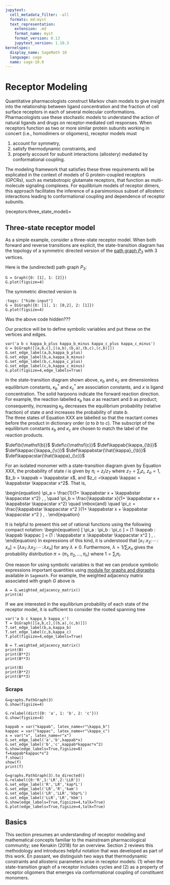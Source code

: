 ```yaml
---
jupytext:
  cell_metadata_filter: -all
  formats: md:myst
  text_representation:
    extension: .md
    format_name: myst
    format_version: 0.13
    jupytext_version: 1.10.3
kernelspec:
  display_name: SageMath 10
  language: sage
  name: sage-10.0
---
```

# Receptor Modeling

Quantitative pharmacologists construct Markov chain models to give insight into the relationship between ligand concentration and the fraction of cell surface receptors in each of several molecular conformations. Pharmacologists use these stochastic models to understand the action of natural ligands and drugs on receptor-mediated cell responses. When receptors function as two or more similar protein subunits working in concert (i.e., homodimers or oligomers), receptor models must

1. account for symmetry,
2. satisfy thermodynamic constraints, and
3. properly account for subunit interactions (allostery) mediated by conformational coupling.

The modeling framework that satisfies these three requirements will be explicated in the context of models of G protein-coupled receptors (GPCRs), such as metabotropic glutamate receptors, that function as multi-molecule signaling complexes.  For equilibrium models of receptor dimers, this approach facilitates the inference of a parsimonious subset of allosteric interactions leading to conformational coupling and dependence of receptor subunits.

(receptors:three_state_model)=
## Three-state receptor model

As a simple example, consider a three-state receptor model.  When both forward and reverse transitions are explicit, the state-transition diagram has the topology of a symmetric directed version of the [path graph $P_3$](example_graphs:path_graph) with 3 vertices. 

Here is the (undirected) path graph $P_3$:

```{code-cell}
G = Graph({0: [1], 1: [2]})
G.plot(figsize=4)
```

The symmetric directed version is

```{code-cell}
:tags: ["hide-input"]
G = DiGraph({0: [1], 1: [0,2], 2: [1]})
G.plot(figsize=4)
```

Was the above code hidden???

Our practice will be to define symbolic variables and put these on the vertices and edges.

```{code-cell}
var('a b c kappa_b_plus kappa_b_minus kappa_c_plus kappa_c_minus')
G = DiGraph([[a,b,c],[(a,b),(b,a),(b,c),(c,b)]])
G.set_edge_label(a,b,kappa_b_plus)
G.set_edge_label(b,a,kappa_b_minus)
G.set_edge_label(b,c,kappa_c_plus)
G.set_edge_label(c,b,kappa_c_minus)
G.plot(figsize=4,edge_labels=True)
```

In the state-transition diagram shown above,   $\kappa_b$ and $\kappa_c$ are dimensionless equilibrium constants,
$\kappa_b^*$ and $\kappa_c^*$ are association constants, and $x$ is ligand concentration.  The solid harpoons indicate the forward reaction direction.  For example, the reaction labelled $\kappa_b$ has $a$ as reactant and $b$ as product; consequently, increasing $\kappa_b$ decreases the equilibrium probability (relative fraction) of state $a$ and increases the probability of state $b$.  
The three states of Equation XXX are labelled so that the reactant comes before the product in dictionary order ($a$ to $b$ to $c$).  The subscript of the equilibrium constants $\kappa_b$ and $\kappa_c$ are chosen to match the label of the reaction products.

$\def\b{\mathsf{b}}$
$\def\c{\mathsf{c}}$
$\def\kappab{\kappa_{\b}}$
$\def\kappac{\kappa_{\c}}$
$\def\kappabstar{\hat{\kappa}_{\b}}$
$\def\kappacstar{\hat{\kappa}_{\c}}$

For an isolated monomer with a state\-transition diagram given by Equation XXX, the probability of state $i$ is given by
$\pi_i = z_i / z_T$ where  $z_T= \textstyle \sum_i z_i$,
$z_a = 1$,
$z_b = \kappab = \kappabstar x$, and
$z_c =\kappab \kappac = \kappabstar \kappacstar x^2$. That is,

\begin{equation}
\pi_a =  \frac{1}{1+ \kappabstar x  +  \kappabstar \kappacstar x^2} \, ,  \quad \pi_b =  \frac{\kappabstar x}{1+ \kappabstar x +  \kappabstar  \kappacstar x^2}   \quad \mbox{and}  \quad 
\pi_c = \frac{\kappabstar  \kappacstar x^2 }{1+ \kappabstar x +  \kappabstar \kappacstar x^2 }  \, .
\end{equation}

It is helpful to  present this set of rational functions using the following compact notation:
\begin{equation}
 [ \pi_a  :  \pi_b :  \pi_c ] = [1 :\kappab : \kappab \kappac ]  = [1 : \kappabstar x :\kappabstar \kappacstar x^2  ] \,  .
\end{equation}
In expressions of this kind,  it is understood that
$[ x_1 \! : \! x_2 : \! \cdots \! : \! x_n ] = [ \lambda x_1 \! : \! \lambda  x_2 : \! \cdots \! : \! \lambda  x_n ]$ for any $\lambda \neq 0$. Furthermore, $\lambda = 1/\sum_i x_n$ gives the probability distribution $\pi = (\pi_1, \pi_2, \ldots, \pi_n)$ where $1=\sum_i \pi_i$.

One reason for using symbolic variables is that we can produce symbolic expressions important quantities using [module for graphs and digraphs](https://doc.sagemath.org/html/en/reference/graphs/index.html) available in `Sagemath`. For example, the weighted adjacency matrix associated with graph $G$ above is

```{code-cell}
A = G.weighted_adjacency_matrix()
print(A)
```

If we are interested in the equilibrium probability of each state of the receptor model, it is sufficient to consider the rooted spanning tree

```{code-cell}
var('a b c kappa_b kappa_c')
T = DiGraph([[a,b,c],[(b,a),(c,b)]])
T.set_edge_label(b,a,kappa_b)
T.set_edge_label(c,b,kappa_c)
T.plot(figsize=4,edge_labels=True)
```

```{code-cell}
B = T.weighted_adjacency_matrix()
print(B)
print(B**2)
print(B**3)
```

```{code-cell}
print(B)
print(B**2)
print(B**3)
```

### Scraps

```{code-cell}
G=graphs.PathGraph(3)
G.show(figsize=4)
```

```{code-cell}
G.relabel(dict({0: 'a', 1: 'b', 2: 'c'}))
G.show(figsize=4)
```

```{code-cell}
kappab = var("kappab", latex_name=r"\kappa_b")
kappac = var("kappac", latex_name=r"\kappa_c")
x = var("x", latex_name=r"x")
G.set_edge_label('a','b',kappab*x)
G.set_edge_label('b','c',kappab*kappac*x^2)
G.show(edge_labels=True,figsize=8)
f=kappab*kappac*x^2
f.show()
show(f)
print(f)
```

```{code-cell}
G=graphs.PathGraph(3).to_directed()
G.relabel({0:'R',1:'LR',2:'LLR'})
G.set_edge_label('R','LR','kap*L')
G.set_edge_label('LR','R','kam')
G.set_edge_label('LR','LLR','kbp*L')
G.set_edge_label('LLR','LR','kbm')
G.show(edge_labels=True,figsize=4,talk=True)
G.plot(edge_labels=True,figsize=4,talk=True)
```

## Basics 

This section presumes an understanding of receptor modeling and mathematical concepts familiar to the mainstream pharmacological community; see Kenakin \(2018\) for an overview. Section 2 reviews this methodology and introduces helpful notation that was developed as part of this work. En passant, we distinguish two ways that thermodynamic constraints and allosteric parameters arise in receptor models: \(1\) when the state\-transition graph of a receptor includes cycles and \(2\) as a property of receptor oligomers that emerges via conformational coupling of constituent monomers.

